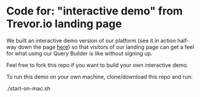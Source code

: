 # Code for: "interactive demo" from Trevor.io landing page

We built an interactive demo version of our platform (see it in action half-way down the page [here](https://trevor.io#demo)) so that visitors of our landing page can get a feel for what using our Query Builder is like without signing up.  

Feel free to fork this repo if you want to build your own interactive demo.

To run this demo on your own machine, clone/download this repo and run:

./start-on-mac.sh
